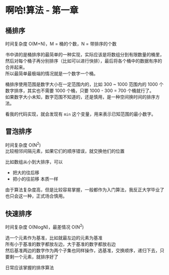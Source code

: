 # 啊哈!算法 - 第一章

## 桶排序

时间复杂度 O(M+N)，M = 桶的个数，N = 带排序的个数    

书中讲的是桶排序的最简单的一种实现，实际应该是将数组分到有限数量的桶里，然后对每个桶子再分别排序（比如可以进行快排），最后将各个桶中的数据有序的合并起来。    
所以最简单最极端的情况就是一个数字一个桶。  

桶排序使用范围是数字大小在一定范围内的，比如 300 ~ 1000 范围内的 1000 个数字排序，其实也不需要 1000 个桶，只要 1000 - 300 = 700 个桶就行了。  
如果数字大小未知，数字范围不知道的，还是慎用，是一种空间换时间的排序方法。  

看我的代码实现，就会发现有 `min` 这个变量，用来表示已知范围的最小数字。


## 冒泡排序

时间复杂度 O(N<sup>2</sup>)  
比较相邻间隔元素，如果它们的顺序错误，就交换他们的位置   

比如数组从小到大排序，可以
- 把大的往后移
- 把小的往前移
本质一样 

由于算法复杂度高，但是比较容易掌握，一般都作为入门算法，我反正大学毕业了也只会这一种，正式场合慎用。  


## 快速排序

时间复杂度 O(NlogN)，最差情况 O(N<sup>2</sup>)    

选一个元素作为基准，比如就最左边的元素为基准  
所有小于基准的数字都放左边，大于基准的数字都放右边    
然后基准两边的数字作为两个子集也同样操作，选基准，交换顺序，递归下去，只要剩一个元素，就排序好了   

日常应该掌握的排序算法  




